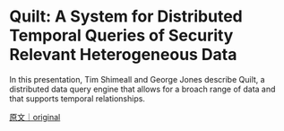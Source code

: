 
# Quilt: A System for Distributed Temporal Queries of Security Relevant Heterogeneous Data

In this presentation, Tim Shimeall and George Jones describe Quilt, a distributed data query engine that allows for a broach range of data and that supports temporal relationships.

[原文｜original](https://insights.sei.cmu.edu/library/quilt-a-system-for-distributed-temporal-queries-of-security-relevant-heterogeneous-data/)
        
